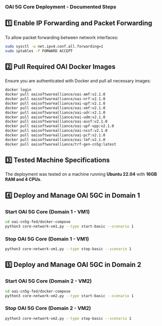 ### **OAI 5G Core Deployment - Documented Steps**

## **1️⃣ Enable IP Forwarding and Packet Forwarding**
To allow packet forwarding between network interfaces:
```bash
sudo sysctl -w net.ipv4.conf.all.forwarding=1
sudo iptables -P FORWARD ACCEPT
```

## **2️⃣ Pull Required OAI Docker Images**
Ensure you are authenticated with Docker and pull all necessary images:
```bash
docker login
docker pull oaisoftwarealliance/oai-amf:v2.1.0
docker pull oaisoftwarealliance/oai-nrf:v2.1.0
docker pull oaisoftwarealliance/oai-upf:v2.1.0
docker pull oaisoftwarealliance/oai-smf:v2.1.0
docker pull oaisoftwarealliance/oai-udr:v2.1.0
docker pull oaisoftwarealliance/oai-udm:v2.1.0
docker pull oaisoftwarealliance/oai-ausf:v2.1.0
docker pull oaisoftwarealliance/oai-upf-vpp:v2.1.0
docker pull oaisoftwarealliance/oai-nssf:v2.1.0
docker pull oaisoftwarealliance/oai-pcf:v2.1.0
docker pull oaisoftwarealliance/oai-lmf:v2.1.0
docker pull oaisoftwarealliance/trf-gen-cn5g:latest
```

## **3️⃣ Tested Machine Specifications**
The deployment was tested on a machine running **Ubuntu 22.04** with **16GB RAM and 4 CPUs**.

## **4️⃣ Deploy and Manage OAI 5GC in Domain 1**
### **Start OAI 5G Core (Domain 1 - VM1)**
```bash
cd oai-cn5g-fed/docker-compose
python3 core-network-vm1.py --type start-basic --scenario 1
```

### **Stop OAI 5G Core (Domain 1 - VM1)**
```bash
python3 core-network-vm1.py --type stop-basic --scenario 1
```

## **5️⃣ Deploy and Manage OAI 5GC in Domain 2**
### **Start OAI 5G Core (Domain 2 - VM2)**
```bash
cd oai-cn5g-fed/docker-compose
python3 core-network-vm2.py --type start-basic --scenario 1
```

### **Stop OAI 5G Core (Domain 2 - VM2)**
```bash
python3 core-network-vm2.py --type stop-basic --scenario 1
```
